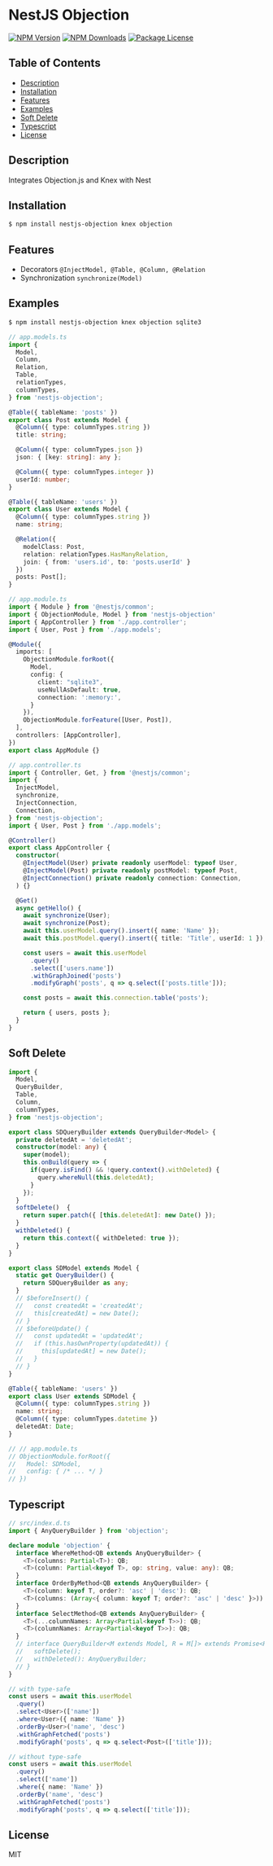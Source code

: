 # NestJS Objection

<a href="https://www.npmjs.com/package/nestjs-objection"><img src="https://img.shields.io/npm/v/nestjs-objection.svg" alt="NPM Version" /></a>
<a href="https://www.npmjs.com/package/nestjs-objection"><img src="https://img.shields.io/npm/dm/nestjs-objection.svg" alt="NPM Downloads" /></a>
<a href="https://www.npmjs.com/package/nestjs-objection"><img src="https://img.shields.io/npm/l/nestjs-objection.svg" alt="Package License" /></a>

## Table of Contents

- [Description](#description)
- [Installation](#installation)
- [Features](#features)
- [Examples](#examples)
- [Soft Delete](#soft-delete)
- [Typescript](#typescript)
- [License](#license)

## Description
Integrates Objection.js and Knex with Nest

## Installation

```bash
$ npm install nestjs-objection knex objection
```

## Features

- Decorators ```@InjectModel, @Table, @Column, @Relation ```
- Synchronization ```synchronize(Model)```

## Examples
```bash
$ npm install nestjs-objection knex objection sqlite3
```

```ts
// app.models.ts
import { 
  Model, 
  Column, 
  Relation, 
  Table, 
  relationTypes, 
  columnTypes, 
} from 'nestjs-objection';

@Table({ tableName: 'posts' })
export class Post extends Model {
  @Column({ type: columnTypes.string })
  title: string;

  @Column({ type: columnTypes.json })
  json: { [key: string]: any };

  @Column({ type: columnTypes.integer })
  userId: number;
}

@Table({ tableName: 'users' })
export class User extends Model {
  @Column({ type: columnTypes.string })
  name: string;

  @Relation({ 
    modelClass: Post, 
    relation: relationTypes.HasManyRelation, 
    join: { from: 'users.id', to: 'posts.userId' } 
  })
  posts: Post[];
}
```

```ts
// app.module.ts
import { Module } from '@nestjs/common';
import { ObjectionModule, Model } from 'nestjs-objection'
import { AppController } from './app.controller';
import { User, Post } from './app.models';

@Module({
  imports: [
    ObjectionModule.forRoot({
      Model,
      config: {
        client: "sqlite3",
        useNullAsDefault: true,
        connection: ':memory:',
      }
    }),
    ObjectionModule.forFeature([User, Post]),
  ],
  controllers: [AppController],
})
export class AppModule {}
```

```ts
// app.controller.ts
import { Controller, Get, } from '@nestjs/common';
import { 
  InjectModel, 
  synchronize, 
  InjectConnection, 
  Connection, 
} from 'nestjs-objection';
import { User, Post } from './app.models';

@Controller()
export class AppController {
  constructor(
    @InjectModel(User) private readonly userModel: typeof User,
    @InjectModel(Post) private readonly postModel: typeof Post,
    @InjectConnection() private readonly connection: Connection,
  ) {}

  @Get()
  async getHello() {
    await synchronize(User);
    await synchronize(Post);
    await this.userModel.query().insert({ name: 'Name' });
    await this.postModel.query().insert({ title: 'Title', userId: 1 });

    const users = await this.userModel
      .query()
      .select(['users.name'])
      .withGraphJoined('posts')
      .modifyGraph('posts', q => q.select(['posts.title']));

    const posts = await this.connection.table('posts');

    return { users, posts };
  }
}
```

## Soft Delete

```ts
import { 
  Model, 
  QueryBuilder,
  Table, 
  Column, 
  columnTypes, 
} from 'nestjs-objection';

export class SDQueryBuilder extends QueryBuilder<Model> {
  private deletedAt = 'deletedAt';
  constructor(model: any) {
    super(model);
    this.onBuild(query => {
      if(query.isFind() && !query.context().withDeleted) {
        query.whereNull(this.deletedAt);
      }
    });
  }
  softDelete()  {
    return super.patch({ [this.deletedAt]: new Date() });
  }
  withDeleted() {
    return this.context({ withDeleted: true });
  }
}

export class SDModel extends Model {
  static get QueryBuilder() {
    return SDQueryBuilder as any;
  }
  // $beforeInsert() {
  //   const createdAt = 'createdAt';
  //   this[createdAt] = new Date();
  // }
  // $beforeUpdate() {
  //   const updatedAt = 'updatedAt';
  //   if (this.hasOwnProperty(updatedAt)) {
  //     this[updatedAt] = new Date();
  //   }
  // }
}

@Table({ tableName: 'users' })
export class User extends SDModel {
  @Column({ type: columnTypes.string })
  name: string;
  @Column({ type: columnTypes.datetime })
  deletedAt: Date;
}

// // app.module.ts
// ObjectionModule.forRoot({
//   Model: SDModel,
//   config: { /* ... */ }
// })
```

## Typescript

```ts
// src/index.d.ts
import { AnyQueryBuilder } from 'objection';

declare module 'objection' {
  interface WhereMethod<QB extends AnyQueryBuilder> {
    <T>(columns: Partial<T>): QB;
    <T>(column: Partial<keyof T>, op: string, value: any): QB;
  }
  interface OrderByMethod<QB extends AnyQueryBuilder> {
    <T>(column: keyof T, order?: 'asc' | 'desc'): QB;
    <T>(columns: (Array<{ column: keyof T; order?: 'asc' | 'desc' }>)): QB;
  }
  interface SelectMethod<QB extends AnyQueryBuilder> {
    <T>(...columnNames: Array<Partial<keyof T>>): QB;
    <T>(columnNames: Array<Partial<keyof T>>): QB;
  }
  // interface QueryBuilder<M extends Model, R = M[]> extends Promise<R> {
  //   softDelete();
  //   withDeleted(): AnyQueryBuilder;
  // }
}
```

```ts
// with type-safe
const users = await this.userModel
  .query()
  .select<User>(['name'])
  .where<User>({ name: 'Name' })
  .orderBy<User>('name', 'desc')
  .withGraphFetched('posts')
  .modifyGraph('posts', q => q.select<Post>(['title']));

// without type-safe
const users = await this.userModel
  .query()
  .select(['name'])
  .where({ name: 'Name' })
  .orderBy('name', 'desc')
  .withGraphFetched('posts')
  .modifyGraph('posts', q => q.select(['title']));
```

## License

MIT
